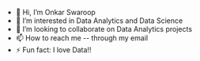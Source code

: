 - 👋 Hi, I’m Onkar Swaroop
- 👀 I’m interested in Data Analytics and Data Science
- 💞️ I’m looking to collaborate on Data Analytics projects
- 📫 How to reach me -- through my email
- ⚡ Fun fact: I love Data!!
